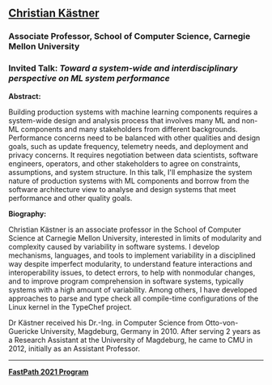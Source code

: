## [Christian Kästner](https://www.cs.cmu.edu/~ckaestne)
### Associate Professor, School of Computer Science, Carnegie Mellon University

### Invited Talk:  *Toward a system-wide and interdisciplinary perspective on ML system performance*

**Abstract:**

Building production systems with machine learning components requires a system-wide design and analysis process that involves many ML and non-ML components and many stakeholders from different backgrounds. Performance concerns need to be balanced with other qualities and design goals, such as update frequency, telemetry needs, and deployment and privacy concerns. It requires negotiation between data scientists, software engineers, operators, and other stakeholders to agree on constraints, assumptions, and system structure. In this talk, I'll emphasize the system nature of production systems with ML components and borrow from the software architecture view to analyse and design systems that meet performance and other quality goals.

**Biography:**

Christian Kästner is an associate professor in the School of Computer Science at Carnegie Mellon University, interested in limits of modularity and complexity caused by variability in software systems. I develop mechanisms, languages, and tools to implement variability in a disciplined way despite imperfect modularity, to understand feature interactions and interoperability issues, to detect errors, to help with nonmodular changes, and to improve program comprehension in software systems, typically systems with a high amount of variability. Among others, I have developed approaches to parse and type check all compile-time configurations of the Linux kernel in the TypeChef project.

Dr Kästner received his Dr.-Ing. in Computer Science from Otto-von-Guericke University, Magdeburg, Germany in 2010.  After serving 2 years as a Research Assistant at the University of Magdeburg, he came to CMU in 2012, initially as an Assistant Professor.

----
**[FastPath 2021 Program](https://tinyurl.com/fastpath2021/Program)**
